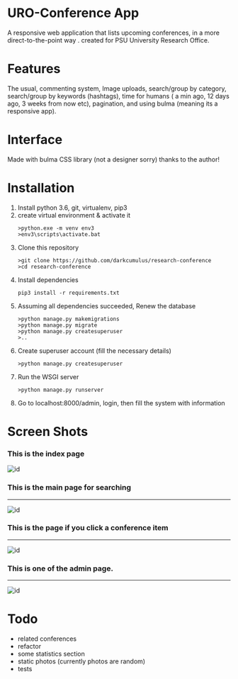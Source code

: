 # URO-Conference App

A responsive web application that lists upcoming conferences, in a more direct-to-the-point way . created for PSU University Research Office.

# Features

The usual, commenting system, Image uploads, search/group by category, search/group by keywords (hashtags), time for humans ( a min ago, 12 days ago, 3 weeks from now etc), pagination, and using bulma (meaning its a responsive app).

# Interface

Made with bulma CSS library (not a designer sorry) thanks to the author!

# Installation

1. Install python 3.6, git, virtualenv, pip3
2. create virtual environment & activate it
   ```batch
   >python.exe -m venv env3
   >env3\scripts\activate.bat
   ```
3. Clone this repository
   ```batch
   >git clone https://github.com/darkcumulus/research-conference
   >cd research-conference
   ```
4. Install dependencies
   ```batch
   pip3 install -r requirements.txt
   ```
5. Assuming all dependencies succeeded, Renew the database
   ```batch
   >python manage.py makemigrations
   >python manage.py migrate
   >python manage.py createsuperuser
   >..
   ```
6. Create superuser account (fill the necessary details)
   ```batch
   >python manage.py createsuperuser
   ```
7. Run the WSGI server
   ```batch
   >python manage.py runserver
   ```
8. Go to localhost:8000/admin, login, then fill the system with information

# Screen Shots

### This is the index page

![id](https://drive.google.com/uc?id=0B-HPOmKexAcsSi1WM1NaQmJmSVU "Index page")

### This is the main page for searching

---

![id](https://drive.google.com/uc?id=0B-HPOmKexAcsaGJnSzZ4ODdFaEk "Main Listing of Conferences")

### This is the page if you click a conference item

---

![id](https://drive.google.com/uc?id=0B-HPOmKexAcsRUNCbG1DTHhZYUU "Detailed view of a conference")

### This is one of the admin page.

---

![id](https://drive.google.com/uc?id=0B-HPOmKexAcsYlh6TF9sTHEweEk "Admin Page listing of conferences")

# Todo

- related conferences
- refactor
- some statistics section
- static photos (currently photos are random)
- tests
